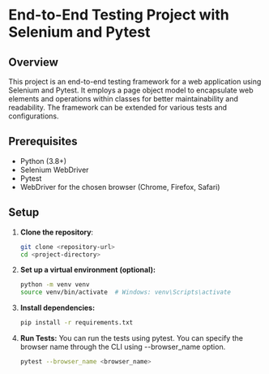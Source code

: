 # End-to-End Testing Project with Selenium and Pytest

## Overview
This project is an end-to-end testing framework for a web application using Selenium and Pytest. It employs a page object model to encapsulate web elements and operations within classes for better maintainability and readability. The framework can be extended for various tests and configurations.

## Prerequisites
- Python (3.8+)
- Selenium WebDriver
- Pytest
- WebDriver for the chosen browser (Chrome, Firefox, Safari)

## Setup
1. **Clone the repository**:
   ```bash
   git clone <repository-url>
   cd <project-directory>
   

2. **Set up a virtual environment (optional):**
    ```bash
    python -m venv venv
    source venv/bin/activate  # Windows: venv\Scripts\activate

3. **Install dependencies:**
    ```bash
    pip install -r requirements.txt

4. **Run Tests:** You can run the tests using pytest. You can specify the browser name through the CLI using --browser_name option.
    ```bash
    pytest --browser_name <browser_name>